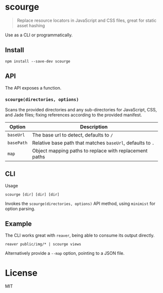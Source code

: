# scourge

> Replace resource locators in JavaScript and CSS files, great for static asset hashing

Use as a CLI or programmatically.

## Install

```shell
npm install --save-dev scourge
```

## API

The API exposes a function.

### `scourge(directories, options)`

Scans the provided directories and any sub-directories for JavaScript, CSS, and Jade files; fixing references according to the provided manifest.

Option      | Description
------------|--------------
 `baseUrl`  | The base url to detect, defaults to `/`
 `basePath` | Relative base path that matches `baseUrl`, defaults to `.`
 `map`      | Object mapping paths to replace with replacement paths

## CLI

Usage

```shell
scourge [dir] [dir] [dir]
```

Invokes the `scourge(directories, options)` API method, using `minimist` for option parsing.

## Example

The CLI works great with `reaver`, being able to consume its output directly.

```shell
reaver public/img/* | scourge views
```

Alternatively provide a `--map` option, pointing to a JSON file.

# License

MIT
